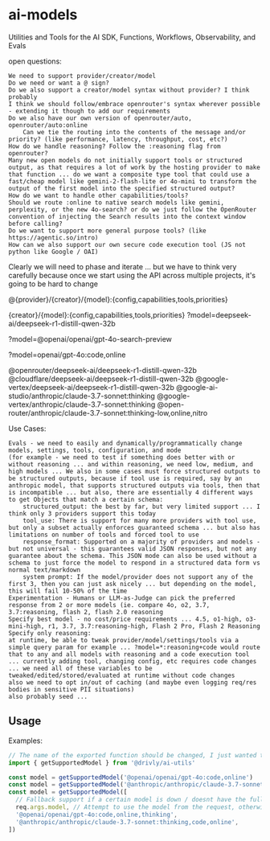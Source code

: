 # ai-models

Utilities and Tools for the AI SDK, Functions, Workflows, Observability, and Evals

open questions:

    We need to support provider/creator/model
    Do we need or want a @ sign?
    Do we also support a creator/model syntax without provider? I think probably
    I think we should follow/embrace openrouter's syntax wherever possible - extending it though to add our requirements
    Do we also have our own version of openrouter/auto, openrouter/auto:online
        Can we tie the routing into the contents of the message and/or priority? (like performance, latency, throughput, cost, etc?)
    How do we handle reasoning? Follow the :reasoning flag from openrouter?
    Many new open models do not initially support tools or structured output, as that requires a lot of work by the hosting provider to make that function ... do we want a composite type tool that could use a fast/cheap model like gemini-2-flash-lite or 4o-mini to transform the output of the first model into the specified structured output?
    How do we want to handle other capabilities/tools?
    Should we route :online to native search models like gemini, perplexity, or the new 4o-search? or do we just follow the OpenRouter convention of injecting the Search results into the context window before calling?
    Do we want to support more general purpose tools? (like https://agentic.so/intro)
    How can we also support our own secure code execution tool (JS not python like Google / OAI)

Clearly we will need to phase and iterate ... but we have to think very carefully because once we start using the API across multiple projects, it's going to be hard to change

@{provider}/{creator}/{model}:{config,capabilities,tools,priorities}

{creator}/{model}:{config,capabilities,tools,priorities}
?model=deepseek-ai/deepseek-r1-distill-qwen-32b

?model=@openai/openai/gpt-4o-search-preview

?model=openai/gpt-4o:code,online

@openrouter/deepseek-ai/deepseek-r1-distill-qwen-32b
@cloudflare/deepseek-ai/deepseek-r1-distill-qwen-32b
@google-vertex/deepseek-ai/deepseek-r1-distill-qwen-32b
@google-ai-studio/anthropic/claude-3.7-sonnet:thinking
@google-vertex/anthropic/claude-3.7-sonnet:thinking
@open-router/anthropic/claude-3.7-sonnet:thinking-low,online,nitro

Use Cases:

    Evals - we need to easily and dynamically/programmatically change models, settings, tools, configuration, and mode
    (for example - we need to test if something does better with or without reasoning ... and within reasoning, we need low, medium, and high models ... We also in some cases must force structured outputs to be structured outputs, because if tool use is required, say by an anthropic model, that supports structured outputs via tools, then that is incompatible ... but also, there are essentially 4 different ways to get Objects that match a certain schema:
        structured_output: the best by far, but very limited support ... I think only 3 providers support this today
        tool_use: There is support for many more providers with tool use, but only a subset actually enforces guaranteed schema ... but also has limitations on number of tools and forced tool to use
        response_format: Supported on a majority of providers and models - but not universal - this guarantees valid JSON responses, but not any guarantee about the schema. This JSON mode can also be used without a schema to just force the model to respond in a structured data form vs normal text/markdown
        system prompt: If the model/provider does not support any of the first 3, then you can just ask nicely ... but depending on the model, this will fail 10-50% of the time
    Experimentation - Humans or LLM-as-Judge can pick the preferred response from 2 or more models (ie. compare 4o, o2, 3.7, 3.7:reasoning, flash 2, flash 2.0 reasoning
    Specify best model - no cost/price requirements ... 4.5, o1-high, o3-mini-high, r1, 3.7, 3.7:reasoning-high, Flash 2 Pro, Flash 2 Reasoning
    Specify only reasoning:
    at runtime, be able to tweak provider/model/settings/tools via a simple query param for example ... ?model=*:reasoning+code would route that to any and all models with reasoning and a code execution tool ... currently adding tool, changing config, etc requires code changes ... we need all of these variables to be tweaked/edited/stored/evaluated at runtime without code changes
    also we need to opt in/out of caching (and maybe even logging req/res bodies in sensitive PII situations)
    also probably seed ...

## Usage

Examples:

```ts
// The name of the exported function should be changed, I just wanted to get the ball rolling
import { getSupportedModel } from '@drivly/ai-utils'

const model = getSupportedModel('@openai/openai/gpt-4o:code,online')
const model = getSupportedModel('@anthropic/anthropic/claude-3.7-sonnet:thinking,code,online')
const model = getSupportedModel([
  // Fallback support if a certain model is down / doesnt have the full capabilities supported
  req.args.model, // Attempt to use the model from the request, otherwise fallback to the next one
  '@openai/openai/gpt-4o:code,online,thinking',
  '@anthropic/anthropic/claude-3.7-sonnet:thinking,code,online',
])
```
